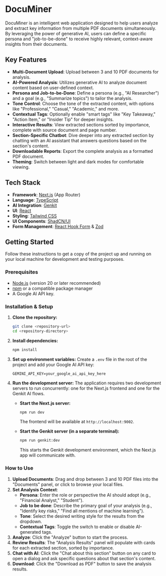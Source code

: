 # DocuMiner 

DocuMiner is an intelligent web application designed to help users analyze and extract key information from multiple PDF documents simultaneously. By leveraging the power of generative AI, users can define a specific persona and "job-to-be-done" to receive highly relevant, context-aware insights from their documents.

## Key Features

- **Multi-Document Upload**: Upload between 3 and 10 PDF documents for analysis.
- **AI-Powered Analysis**: Utilizes generative AI to analyze document content based on user-defined context.
- **Persona and Job-to-be-Done**: Define a persona (e.g., "AI Researcher") and a goal (e.g., "Summarize topics") to tailor the analysis.
- **Tone Control**: Choose the tone of the extracted content, with options like "Professional," "Casual," "Academic," and more.
- **Contextual Tags**: Optionally enable "smart tags" like "Key Takeaway," "Action Item," or "Insider Tip" for deeper insights.
- **Interactive Results**: View extracted sections sorted by importance, complete with source document and page number.
- **Section-Specific Chatbot**: Dive deeper into any extracted section by chatting with an AI assistant that answers questions based on the section's content.
- **Downloadable Reports**: Export the complete analysis as a formatted PDF document.
- **Theming**: Switch between light and dark modes for comfortable viewing.

## Tech Stack

- **Framework**: [Next.js](https://nextjs.org/) (App Router)
- **Language**: [TypeScript](https://www.typescriptlang.org/)
- **AI Integration**: [Genkit](https://firebase.google.com/docs/genkit)
- **UI**: [React](https://react.dev/)
- **Styling**: [Tailwind CSS](https://tailwindcss.com/)
- **UI Components**: [ShadCN/UI](https://ui.shadcn.com/)
- **Form Management**: [React Hook Form](https://react-hook-form.com/) & [Zod](https://zod.dev/)

## Getting Started

Follow these instructions to get a copy of the project up and running on your local machine for development and testing purposes.

### Prerequisites

- [Node.js](https://nodejs.org/) (version 20 or later recommended)
- [npm](https://www.npmjs.com/get-npm) or a compatible package manager
- A Google AI API key.

### Installation & Setup

1.  **Clone the repository:**
    ```bash
    git clone <repository-url>
    cd <repository-directory>
    ```

2.  **Install dependencies:**
    ```bash
    npm install
    ```

3.  **Set up environment variables:**
    Create a `.env` file in the root of the project and add your Google AI API key:
    ```
    GEMINI_API_KEY=your_google_ai_api_key_here
    ```

4.  **Run the development server:**
    The application requires two development servers to run concurrently: one for the Next.js frontend and one for the Genkit AI flows.

    -   **Start the Next.js server:**
        ```bash
        npm run dev
        ```
        The frontend will be available at `http://localhost:9002`.

    -   **Start the Genkit server (in a separate terminal):**
        ```bash
        npm run genkit:dev
        ```
        This starts the Genkit development environment, which the Next.js app will communicate with.

### How to Use

1.  **Upload Documents**: Drag and drop between 3 and 10 PDF files into the "Documents" panel, or click to browse your local files.
2.  **Set Analysis Context**:
    -   **Persona**: Enter the role or perspective the AI should adopt (e.g., "Financial Analyst," "Student").
    -   **Job to be done**: Describe the primary goal of your analysis (e.g., "Identify key risks," "Find all mentions of machine learning").
    -   **Tone**: Select the desired writing style for the results from the dropdown.
    -   **Contextual Tags**: Toggle the switch to enable or disable AI-generated tags.
3.  **Analyze**: Click the "Analyze" button to start the process.
4.  **Review Results**: The "Analysis Results" panel will populate with cards for each extracted section, sorted by importance.
5.  **Chat with AI**: Click the "Chat about this section" button on any card to open a dialog and ask specific questions about that section's content.
6.  **Download**: Click the "Download as PDF" button to save the analysis results.
